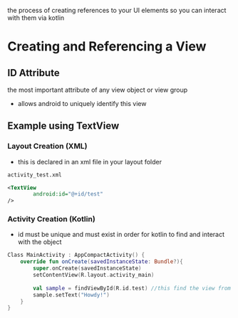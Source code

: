 the process of creating references to your UI elements so you can interact with them via kotlin

# Creating and Referencing a View
## ID Attribute
the most important attribute of any view object or view group
- allows android to uniquely identify this view 
## Example using TextView 
### Layout Creation (XML)
- this is declared in an xml file in your layout folder
```XML
activity_test.xml

<TextView
		android:id="@+id/test"
/> 
```

### Activity Creation (Kotlin)
- id must be unique and must exist in order for kotlin to find and interact with the object 
```Kotlin
Class MainActivity : AppCompactActivity() {
	override fun onCreate(savedInstanceState: Bundle?){
		super.onCreate(savedInstanceState)
		setContentView(R.layout.activity_main)
	
		val sample = findViewById(R.id.test) //this find the view from the layoutfolder
		sample.setText("Howdy!")
	}
}

```
